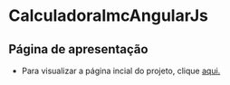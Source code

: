 # CalculadoraImcAngularJs


## Página de apresentação
- Para visualizar a página incial do projeto, clique [aqui.](https://fagnercsouza.github.io/CalculadoraImcAngularJs/)


